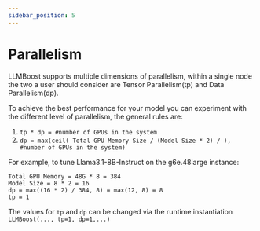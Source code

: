 ```yaml
---
sidebar_position: 5
---
```


# Parallelism

LLMBoost supports multiple dimensions of parallelism, within a single node the two a user should consider are Tensor Parallelism(tp) and Data Parallelism(dp).

To achieve the best performance for your model you can experiment with the different level of parallelism, the general rules are:

1. `tp * dp = #number of GPUs in the system`
2. `dp = max(ceil( Total GPU Memory Size / (Model Size * 2) / ), #number of GPUs in the system)`

For example, to tune Llama3.1-8B-Instruct on the g6e.48large instance:

```
Total GPU Memory = 48G * 8 = 384
Model Size = 8 * 2 = 16
dp = max((16 * 2) / 384, 8) = max(12, 8) = 8
tp = 1
```

The values for `tp` and `dp` can be changed via the runtime instantiation `LLMBoost(..., tp=1, dp=1,...)`
